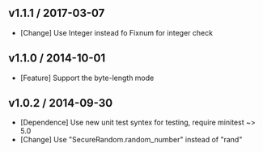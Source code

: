 ## v1.1.1 / 2017-03-07

* [Change] Use Integer instead fo Fixnum for integer check

## v1.1.0 / 2014-10-01

* [Feature] Support the byte-length mode

## v1.0.2 / 2014-09-30

* [Dependence] Use new unit test syntex for testing, require minitest ~> 5.0
* [Change] Use "SecureRandom.random_number" instead of "rand"
